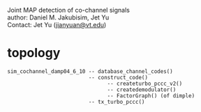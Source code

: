 Joint MAP detection of co-channel signals  
author: Daniel M. Jakubisim, Jet Yu    
Contact: Jet Yu (jianyuan@vt.edu)  

# topology
```
sim_cochannel_damp04_6_10 -- database_channel_codes() 
                          -- construct_code()
                                -- createturbo_pccc_v2()
                                -- createdemodulator()
                                -- FactorGraph() (of dimple)
                          -- tx_turbo_pccc()

```